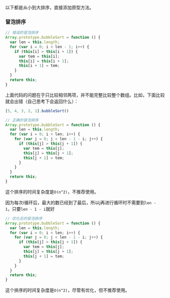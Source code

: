 以下都是从小到大排序，直接添加原型方法。   

### 冒泡排序

```js
// 错误的冒泡排序
Array.prototype.bubbleSort = function () {
  var len = this.length;
  for (var i = 0; i < len - 1; i++) {
    if (this[i] > this[i + 1]) {
      var tem = this[i];
      this[i] = this[i + 1];
      this[i + 1] = tem;
    }
  }
  return this;
}
```

上面代码的问题在于只比较相邻两项，并不能完整比较整个数组。比如，下面比较就会出错（自己思考下会返回什么）：   

```js
[5, 4, 3, 2, 1].bubbleSort()
```

```js
// 正确的冒泡排序
Array.prototype.bubbleSort = function () {
  var len = this.length;
  for (var i = 0; i < len; i++) {
    for (var j = 0; j < len - 1 - i; j++) {
      if (this[j] > this[j + 1]) {
        var tem = this[j];
        this[j] = this[j + 1];
        this[j + 1] = tem;
      }
    }
  }
  return this;
}
```

这个排序的时间复杂度是`O(n^2)`，不推荐使用。   

因为每次i循环后，最大的数已经到了最后，所以j再进行循环时不需要到`len - 1`，只要`len - 1 - i`就好    

```js
// 优化后的冒泡排序
Array.prototype.bubbleSort = function () {
  var len = this.length;
  for (var i = 0; i < len; i++) {
    for (var j = 0; j < len - 1 - i; j++) {
      if (this[j] > this[j + 1]) {
        var tem = this[j];
        this[j] = this[j + 1];
        this[j + 1] = tem;
      }
    }
  }
  return this;
}
```

这个排序的时间复杂度是`O(n^2)`，尽管有优化，但不推荐使用。  
